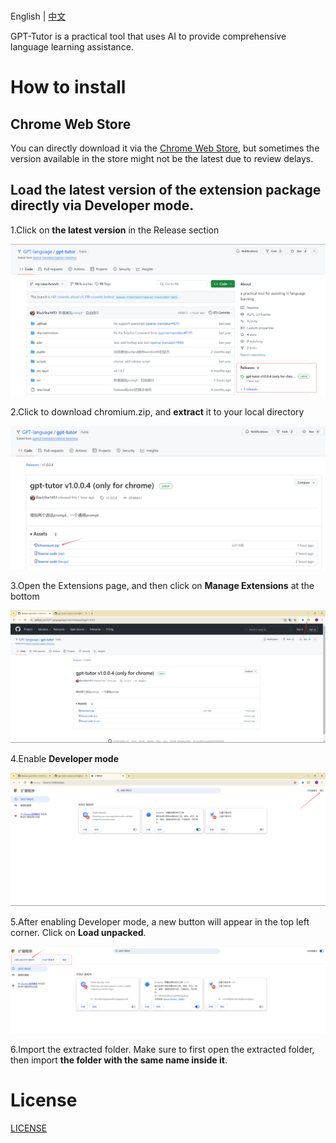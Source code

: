 <p >
    <br> English | <a href="README-CN.md">中文</a>
</p>
<p >
    GPT-Tutor is a practical tool that uses AI to provide comprehensive language learning assistance. 
</p>

# How to install

## Chrome Web Store

You can directly download it via the [Chrome Web Store](https://chromewebstore.google.com/detail/gpt-tutor/icbphcgipdflenaemgkhmigfiaelpbnn?hl=en), but sometimes the version available in the store might not be the latest due to review delays.


## Load the latest version of the extension package directly via Developer mode.

1.Click on **the latest version** in the Release section

![alt text](./public/image-1.png)

2.Click to download chromium.zip, and **extract** it to your local directory

![alt text](./public/image-2.png)

3.Open the Extensions page, and then click on **Manage Extensions** at the bottom

![alt text](./public/image-3.png)

4.Enable **Developer mode**

![alt text](./public/image-4.png)

5.After enabling Developer mode, a new button will appear in the top left corner. Click on **Load unpacked**.

![alt text](./public/image-5.png)

6.Import the extracted folder. Make sure to first open the extracted folder, then import **the folder with the same name inside it**.


# License

[LICENSE](./LICENSE)


